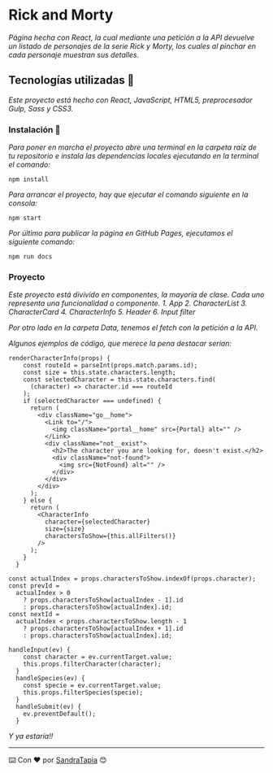 # Rick and Morty

_Página hecha con React, la cual mediante una petición a la API devuelve un listado de personajes de la serie Rick y Morty, los cuales al pinchar en cada personaje muestran sus detalles._

## Tecnologías utilizadas 🚀

_Este proyecto está hecho con React, JavaScript, HTML5, preprocesador Gulp, Sass y CSS3._

### Instalación 🔧

_Para poner en marcha el proyecto abre una terminal en la carpeta raíz de tu repositorio e instala las dependencias locales ejecutando en la terminal el comando:_

```
npm install
```

_Para arrancar el proyecto, hay que ejecutar el comando siguiente en la consola:_

```
npm start
```

_Por último para publicar la página en GitHub Pages, ejecutamos el siguiente comando:_

```
npm run docs
```

### Proyecto
_Este proyecto está divivido en componentes, la mayoría de clase. Cada uno representa una funcionalidad o componente._
_*1. App*_
_*2. CharacterList*_
_*3. CharacterCard*_
_*4. CharacterInfo*_
_*5. Header*_
_*6. Input filter*_

_Por otro lado en la carpeta Data, tenemos el fetch con la petición a la API._

_Algunos ejemplos de código, que merece la pena destacar serían:_

```
renderCharacterInfo(props) {
    const routeId = parseInt(props.match.params.id);
    const size = this.state.characters.length;
    const selectedCharacter = this.state.characters.find(
      (character) => character.id === routeId
    );
    if (selectedCharacter === undefined) {
      return (
        <div className="go__home">
          <Link to="/">
            <img className="portal__home" src={Portal} alt="" />
          </Link>
          <div className="not__exist">
            <h2>The character you are looking for, doesn't exist.</h2>
            <div className="not-found">
              <img src={NotFound} alt="" />
            </div>
          </div>
        </div>
      );
    } else {
      return (
        <CharacterInfo
          character={selectedCharacter}
          size={size}
          charactersToShow={this.allFilters()}
        />
      );
    }
  }
```
```
const actualIndex = props.charactersToShow.indexOf(props.character);
const prevId =
  actualIndex > 0
    ? props.charactersToShow[actualIndex - 1].id
    : props.charactersToShow[actualIndex].id;
const nextId =
  actualIndex < props.charactersToShow.length - 1
    ? props.charactersToShow[actualIndex + 1].id
    : props.charactersToShow[actualIndex].id;
```
```
handleInput(ev) {
    const character = ev.currentTarget.value;
    this.props.filterCharacter(character);
  }
  handleSpecies(ev) {
    const specie = ev.currentTarget.value;
    this.props.filterSpecies(specie);
  }
  handleSubmit(ev) {
    ev.preventDefault();
  }
```

_Y ya estaría!!_

---
⌨️ Con ❤️ por [SandraTapia](https://github.com/sandratapia) 😊
